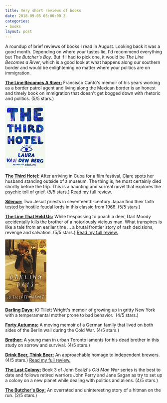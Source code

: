 ```yaml
---
title: Very short reviews of books
date: 2018-09-05 05:00:00 Z
categories:
- books
layout: post
---
```


A roundup of brief reviews of books I read in August. Looking back it was a good month. Depending on where your tastes lie, I'd recommend everything but _The Butcher's Boy_. But if I had to pick one, it would be _The Line Becomes a River_, which is a good look at what happens along our southern border and would be enlightening no matter where your politics are on immigration. 

**[The Line Becomes A River:](https://amzn.to/2oJlVhz)** Francisco Cantú's memoir of his years working as a border patrol agent and living along the Mexican border is an honest and timely book on immigration that doesn't get bogged down with rhetoric and politics. (5/5 stars.)

![](/assets/images/51M-JWBz76L-1-128x200.jpg)

[**The Third Hotel:**](https://amzn.to/2CmJC99) After arriving in Cuba for a film festival, Clare spots her husband standing outside of a museum. The thing is, he most certainly died shortly before the trip. This is a haunting and surreal novel that explores the psychic toll of grief. (5/5 stars.) [Read my full review.](https://kenbooth.net/review-the-third-hotel/) 

[**Silence:**](https://amzn.to/2Q67lgA) Two Jesuit priests in seventeenth-century Japan find their faith tested by hostile feudal lords in this classic from 1966. (5/5 stars.)

[**The Line That Held Us:**](https://amzn.to/2wMjKyu) While trespassing to poach a deer, Darl Moody accidentally kills the brother of a notoriously vicious man. What transpires is like a tale from an earlier time ... a brutal frontier story of rash decisions, revenge and salvation. (5/5 stars.) [Read my full review.](https://kenbooth.net/review-the-line-that-held-us/)

![Darling Days book cover](/assets/images/51PpbH7s2XL-132x200.jpg)

[**Darling Days:**](https://amzn.to/2PDXE8g) iO Tillett Wright's memoir of growing up in gritty New York with a temperamental mother prone to bad behavior.  (4/5 stars.)

[**Forty Autumns:**](https://amzn.to/2NUFzCA) A moving memoir of a German family that lived on both sides of the Berlin wall during the Cold War. (4/5 stars.)

[**Brother:**](https://amzn.to/2Q9Awjd) A young man in urban Toronto laments for his dead brother in this study on sorrow and survival. (4/5 stars.)

[**Drink Beer, Think Beer:**](https://amzn.to/2Nls2qi) An approachable homage to independent brewers. (4/5 stars.) [Read my full review.](https://kenbooth.net/review-drink-beer-think-beer/)

**[The Last Colony:](https://amzn.to/2oITdNV)** Book 3 of John Scalzi's _Old Man War_ series is the best to date and follows retired warriors John Perry and Jane Sagan as try to set up a colony on a new planet while dealing with politics and aliens. (4/5 stars.)

**[The Butcher's Boy:](https://amzn.to/2oHGvz1)** An overrated and uninteresting story of a hitman on the run. (2/5 stars.)
